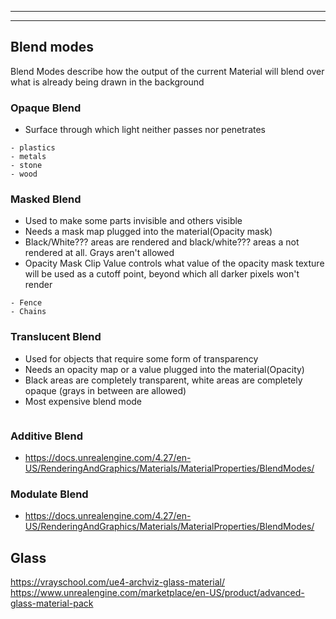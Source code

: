 


---
---
## Blend modes
Blend Modes describe how the output of the current Material will blend over what is already being drawn in the background
### Opaque Blend
- Surface through which light neither passes nor penetrates
```
- plastics
- metals
- stone
- wood
```
### Masked Blend
- Used to make some parts invisible and others visible
- Needs a mask map plugged into the material(Opacity mask)
- Black/White??? areas are rendered and black/white??? areas a not rendered at all. Grays aren't allowed
- Opacity Mask Clip Value controls what value of the opacity mask texture will be used as a cutoff point, beyond which all darker pixels won't render
```
- Fence
- Chains
```
### Translucent Blend
- Used for objects that require some form of transparency
- Needs an opacity map or a value plugged into the material(Opacity)
- Black areas are completely transparent, white areas are completely opaque (grays in between are allowed)
- Most expensive blend mode
```

```
### Additive Blend
- https://docs.unrealengine.com/4.27/en-US/RenderingAndGraphics/Materials/MaterialProperties/BlendModes/

### Modulate Blend
- https://docs.unrealengine.com/4.27/en-US/RenderingAndGraphics/Materials/MaterialProperties/BlendModes/

## Glass
https://vrayschool.com/ue4-archviz-glass-material/
https://www.unrealengine.com/marketplace/en-US/product/advanced-glass-material-pack